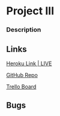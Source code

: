 # Project III

### Description

## Links

[Heroku Link | LIVE ](https://dashboard.heroku.com/apps/project-iii)
<!-- GRANT, DON'T FORGET TO CHANGE THIS LINK IF YOU MAKE A CUSTOM PATH -->

[GitHub Repo](https://github.com/grantspell/project-iii)

[Trello Board](https://trello.com/b/phhJCRlC)

## Bugs
